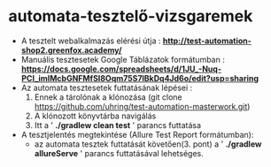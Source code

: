 # automata-tesztelő-vizsgaremek
- A tesztelt webalkalmazás elérési útja : **http://test-automation-shop2.greenfox.academy/**
- Manuális tesztesetek Google Táblázatok formátumban : **https://docs.google.com/spreadsheets/d/1JU_-Nuq-PCI_imIMcbGNFMfSI8Oqm75S7lBkDq4Jd6o/edit?usp=sharing**
- Az automata tesztesetek futtatásának lépései : 
  1. Ennek a tárolónak a klónozása (git clone https://github.com/uhring/test-automation-masterwork.git) 
  2. A klónozott könyvtárba navigálás
  3. Itt a ' **./gradlew clean test** ' parancs futtatása
- A tesztjelentés megtekintése (Allure Test Report formátumban):
  - az automata tesztek futtatását követően(3. pont) a ' **./gradlew allureServe** ' parancs futtatásával lehetséges.

